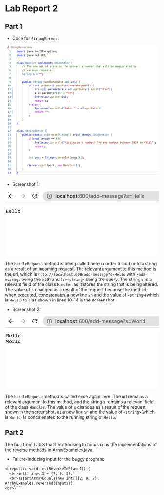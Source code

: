 # Lab Report 2

## Part 1

* Code for `StringServer`:

![Image](stringservercode.png)

* Screenshot 1:

![Image](firstrequest.png)

The `handleRequest` method is being called here in order to add onto a string as a result of an incoming request. The relevant argument to this method is the url, which is `http://localhost:600/add-message?s=Hello` with `/add-message` being the path and `?s=<string>` being the query. The string `s` is a relevant field of the class `Handler` as it stores the string that is being altered. The value of `s` changed as a result of the request because the method, when executed, concatenates a new line `\n` and the value of `<string>`(which is `Hello`) to `s` as shown in lines 10-14 in the screenshot.

* Screenshot 2:

![Image](secondrequest.png)

The `handleRequest` method is called once again here. The url remains a relevant argument to this method, and the string `s` remains a relevant field of the class `Handler`. The value of `s` changes as a result of the request shown in the screenshot, as a new line `\n` and the value of `<string>`(which is `World`) is concatenated to the running string of `Hello`.

## Part 2

The bug from Lab 3 that I'm choosing to focus on is the implementations of the reverse methods in ArrayExamples.java.

* Failure-inducing input for the buggy program:

```@Test
<br>public void testReverseInPlace1() {
  <br>int[] input2 = {7, 9, 2};
  <br>assertArrayEquals(new int[]{2, 9, 7}, ArrayExamples.reversed(input2));
<br>}```
